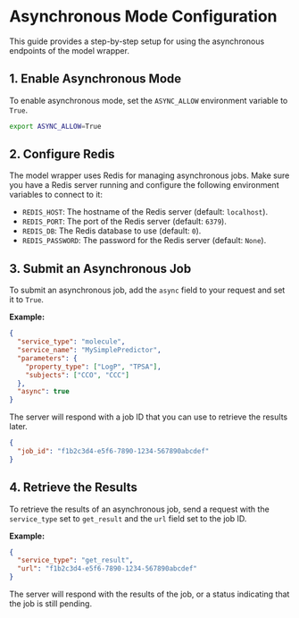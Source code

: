 # Asynchronous Mode Configuration

This guide provides a step-by-step setup for using the asynchronous endpoints of the model wrapper.

## 1. Enable Asynchronous Mode

To enable asynchronous mode, set the `ASYNC_ALLOW` environment variable to `True`.

```bash
export ASYNC_ALLOW=True
```

## 2. Configure Redis

The model wrapper uses Redis for managing asynchronous jobs. Make sure you have a Redis server running and configure the following environment variables to connect to it:

*   `REDIS_HOST`: The hostname of the Redis server (default: `localhost`).
*   `REDIS_PORT`: The port of the Redis server (default: `6379`).
*   `REDIS_DB`: The Redis database to use (default: `0`).
*   `REDIS_PASSWORD`: The password for the Redis server (default: `None`).

## 3. Submit an Asynchronous Job

To submit an asynchronous job, add the `async` field to your request and set it to `True`.

**Example:**

```json
{
  "service_type": "molecule",
  "service_name": "MySimplePredictor",
  "parameters": {
    "property_type": ["LogP", "TPSA"],
    "subjects": ["CCO", "CCC"]
  },
  "async": true
}
```

The server will respond with a job ID that you can use to retrieve the results later.

```json
{
  "job_id": "f1b2c3d4-e5f6-7890-1234-567890abcdef"
}
```

## 4. Retrieve the Results

To retrieve the results of an asynchronous job, send a request with the `service_type` set to `get_result` and the `url` field set to the job ID.

**Example:**

```json
{
  "service_type": "get_result",
  "url": "f1b2c3d4-e5f6-7890-1234-567890abcdef"
}
```

The server will respond with the results of the job, or a status indicating that the job is still pending.
